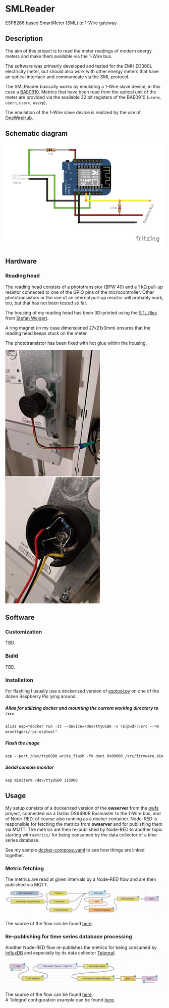 # SMLReader
ESP8266 based SmartMeter (SML) to 1-Wire gateway

## Description
The aim of this project is to read the meter readings of modern energy meters and make them available via the 1-Wire bus.

The software was primarily developed and tested for the EMH ED300L electricity meter, but should also work with other energy meters that have an optical interface and communicate via the SML protocol.

The SMLReader basically works by emulating a 1-Wire slave device, in this case a [BAE0910](http://www.brain4home.eu/downloads/BAE0910-datasheet.pdf).
Metrics that have been read from the optical unit of the meter are provided via the available 32 bit registers of the BAE0910 (`userm`, `usern`, `usero`, `userp`).

The emulation of the 1-Wire slave device is realized by the use of [OneWireHub](https://github.com/orgua/OneWireHub).


## Schematic diagram
![Schematic diagram](assets/SMLReader_Schema.png)


## Hardware

### Reading head

The reading head consists of a phototransistor (BPW 40) and a 1 kΩ pull-up resistor connected to one of the GPIO pins of the microcontroller.
Other phototransistors or the use of an internal pull-up resistor will probably work, too, but that has not been tested so far.

The housing of my reading head has been 3D-printed using the [STL files](http://www.stefan-weigert.de/php_loader/sml.php) from [Stefan Weigert](http://www.stefan-weigert.de). 

A ring magnet (in my case dimensioned 27x21x3mm) ensures that the reading head keeps stuck on the meter.

The phototransistor has been fixed with hot glue within the housing.

![Reading Head](assets/SMLReader_Img_ReadingHead_small.jpg "Reading Head") ![Reading Head](assets/SMLReader_Img_ReadingHead_Close_small.jpg "Reading Head")

## Software

### Customization

TBD.

### Build

TBD.

### Installation

For flashing I usually use a dockerized version of [esptool.py](https://github.com/espressif/esptool) on one of the dozen Raspberry Pis lying around.

##### Alias for utilizing docker and mounting the current working directory to `/src`
`alias esp="docker run -it --device=/dev/ttyUSB0 -v \$(pwd):/src --rm mruettgers/rpi-esptool"`

##### Flash the image
`esp --port /dev/ttyUSB0 write_flash -fm dout 0x00000 /src/firmware.bin`

##### Serial console monitor
`esp miniterm /dev/ttyUSB0 115000`

## Usage

My setup consists of a dockerized version of the **owserver** from the [owfs](https://github.com/owfs/owfs) project, connected via a Dallas DS9490R Busmaster to the 1-Wire bus, and of Node-RED, of course also running as a docker container.
Node-RED is responsible for fetching the metrics from **owserver** and for publishing them via MQTT. The metrics are then re-published by Node-RED to another topic starting with `metrics/` for being consumed by the data collector of a time series database.

See my sample [docker-compose.yaml](assets/docker/docker-compose.yaml) to see how things are linked together.

### Metric fetching
The metrics are read at given intervals by a Node-RED flow and are then published via MQTT.
![Schematic diagram](assets/nodered/nodered_flow_ow_small.png)

The source of the flow can be found [here](assets/nodered/nodered_flow_ow.json).

### Re-publishing for time series database processing
Another Node-RED flow re-publishes the metrics for being consumed by [InfluxDB](https://github.com/influxdata/influxdb) and especially by its data collector [Telegraf](https://github.com/influxdata/telegraf).

![Schematic diagram](assets/nodered/nodered_flow_metrics_small.png)

The source of the flow can be found [here](assets/nodered/nodered_flow_metrics.json).  
A Telegraf configuration example can be found [here](assets/telegraf/telegraf.conf).
